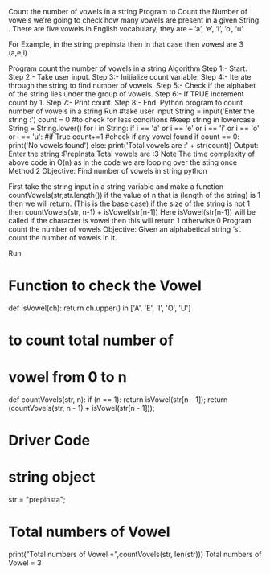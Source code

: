 Count the number of vowels in a string
Program to Count the Number of vowels we’re going to check how many vowels are present in a given String . There are five vowels in English vocabulary, they are – ‘a’, ‘e’, ‘i’, ‘o’, ‘u’.

For Example, in the string prepinsta then in that case then vowesl are 3 (a,e,i)

Program count the number of vowels in a string
Algorithm
Step 1:- Start.
Step 2:- Take user input.
Step 3:- Initialize count variable.
Step 4:- Iterate through the string to find number of vowels.
Step 5:- Check if the alphabet of the string lies under the group of vowels.
Step 6:- If TRUE increment count by 1.
Step 7:- Print count.
Step 8:- End.
Python program to count number of vowels in a string
Run
#take user input
String = input('Enter the string :')
count = 0
#to check for less conditions
#keep string in lowercase
String = String.lower()
for i in String:
    if i == 'a' or i == 'e' or i == 'i' or i == 'o' or i == 'u':
        #if True
        count+=1
#check if any vowel found
if count == 0:
    print('No vowels found')
else:
    print('Total vowels are :' + str(count))
Output:
Enter the string :PrepInsta
Total vowels are :3
Note
The time complexity of above code in O(n) as in the code we are looping over the sting once
Method 2
Objective: Find number of vowels in string python

First take the string input in a string variable and make a function countVowels(str,str.length())
if the value of n that is (length of the string) is 1 then we will return. (This is the base case)
if the size of the string is not 1 then countVowels(str, n-1) + isVowel(str[n-1])
Here isVowel(str[n-1]) will be called if the character is vowel then this will return 1 otherwise 0
Program count the number of vowels
Objective: Given an alphabetical string ‘s’. count the number of vowels in it.

Run
# Function to check the Vowel
def isVowel(ch):
    return ch.upper() in ['A', 'E', 'I', 'O', 'U']

# to count total number of
# vowel from 0 to n
def countVovels(str, n):
    if (n == 1):
        return isVowel(str[n - 1]);
    return (countVovels(str, n - 1) +
                isVowel(str[n - 1]));
# Driver Code

# string object
str = "prepinsta";


# Total numbers of Vowel
print("Total numbers of Vowel =",countVovels(str, len(str)))
Total numbers of Vowel = 3
